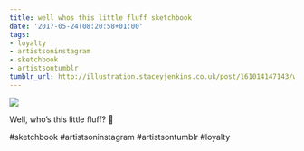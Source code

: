 ```yaml
---
title: well whos this little fluff sketchbook
date: '2017-05-24T08:20:58+01:00'
tags:
- loyalty
- artistsoninstagram
- sketchbook
- artistsontumblr
tumblr_url: http://illustration.staceyjenkins.co.uk/post/161014147143/well-whos-this-little-fluff-sketchbook
---
```

 ![](/tumblr_files/tumblr_oqg4eyQH4D1v28ub8o1_1280.jpg)  

Well, who’s this little fluff? 🍁

#sketchbook #artistsoninstagram #artistsontumblr #loyalty

